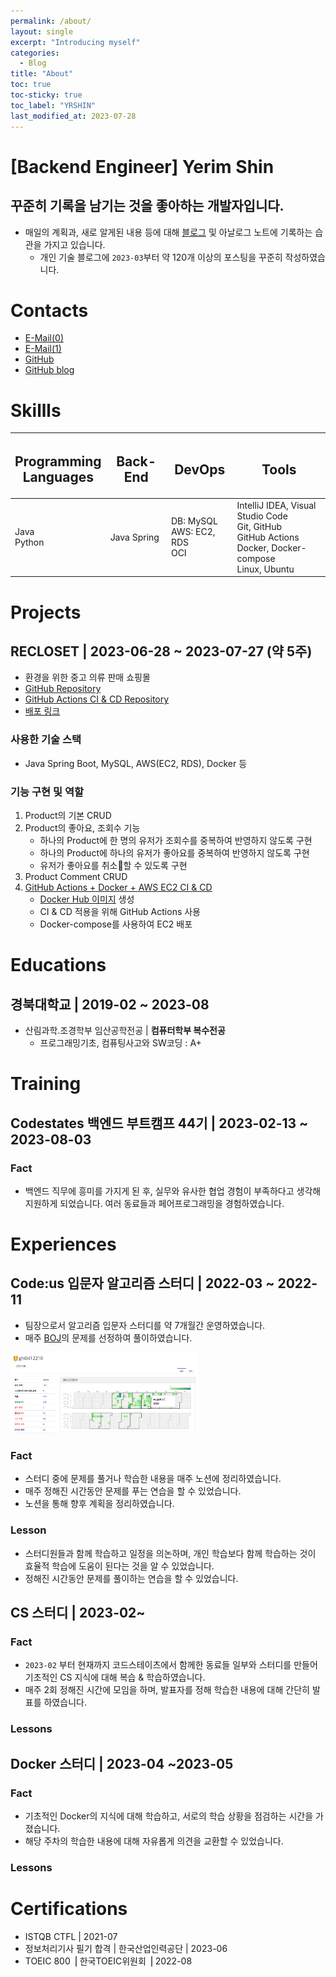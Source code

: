 ```yaml
---
permalink: /about/
layout: single
excerpt: "Introducing myself"
categories:
  - Blog
title: "About"
toc: true
toc-sticky: true
toc_label: "YRSHIN"
last_modified_at: 2023-07-28
---
```


# \[Backend Engineer] Yerim Shin

## 꾸준히 기록을 남기는 것을 좋아하는 개발자입니다.

- 매일의 계획과, 새로 알게된 내용 등에 대해 [블로그](https://yelm-212.github.io/categories/#plans-til) 및 아날로그 노트에 기록하는 습관을 가지고 있습니다.
	- 개인 기술 블로그에 `2023-03`부터 약 120개 이상의 포스팅을 꾸준히 작성하였습니다.

# Contacts

- [E-Mail(0)](yerimshin@yelm.digital)
- [E-Mail(1)](21yrshin@naver.com)
- [GitHub](https://github.com/yelm-212)
- [GitHub blog](https://yelm-212.github.io/)

# Skillls

| <h2>Programming <br> Languages</h2> | <h2> Back-End </h2> | <h2>DevOps</h2>                       | <h2>Tools</h2>                                                                                                         |
| ----------------------------------- | ------------------- | ------------------------------------- | ---------------------------------------------------------------------------------------------------------------------- |
| Java <br> Python                    | Java Spring         | DB: MySQL <br> AWS: EC2, RDS <br> OCI | IntelliJ IDEA, Visual Studio Code <br> Git, GitHub <br> GitHub Actions <br>  Docker, Docker-compose <br> Linux, Ubuntu |


# Projects

## RECLOSET | 2023-06-28 ~ 2023-07-27 (약 5주)

- 환경을 위한 중고 의류 판매 쇼핑몰
- [GitHub Repository](https://github.com/codestates-seb/seb44_main_017/tree/main)
- [GitHub Actions CI & CD Repository](https://github.com/yelm-212/seb44_main_017_test)
- [배포 링크](http://recloset-bucket.s3-website.ap-northeast-2.amazonaws.com/)

### 사용한 기술 스택

- Java Spring Boot, MySQL, AWS(EC2, RDS), Docker 등

### 기능 구현 및 역할 

1. Product의 기본 CRUD
2. Product의 좋아요, 조회수 기능
	- 하나의 Product에 한 명의 유저가 조회수를 중복하여 반영하지 않도록 구현
	- 하나의 Product에 하나의 유저가 좋아요를 중복하여 반영하지 않도록 구현
	- 유저가 좋아요를 취소할 수 있도록 구현
3. Product Comment CRUD
4. [GitHub Actions + Docker + AWS EC2 CI & CD](https://yelm-212.github.io/docker_k8s/docker-ci-cd/)
	- [Docker Hub 이미지](https://hub.docker.com/repository/docker/21yrshin/seb44_main_017/general) 생성
	- CI & CD 적용을 위해 GitHub Actions 사용
	- Docker-compose를 사용하여 EC2 배포

# Educations

## 경북대학교 | 2019-02 ~ 2023-08

- 산림과학.조경학부 임산공학전공 | **컴퓨터학부 복수전공**
	- 프로그래밍기초, 컴퓨팅사고와 SW코딩 : A+

# Training

## Codestates 백엔드 부트캠프 44기 | 2023-02-13 ~ 2023-08-03

### Fact
- 백엔드 직무에 흥미를 가지게 된 후, 실무와 유사한 협업 경험이 부족하다고 생각해 지원하게 되었습니다. 여러 동료들과 페어프로그래밍을 경험하였습니다.

# Experiences

## Code:us 입문자 알고리즘 스터디 | 2022-03 ~ 2022-11

- 팀장으로서 알고리즘 입문자 스터디를 약 7개월간 운영하였습니다.
- 매주 [BOJ](https://www.acmicpc.net/user/ghi0412210)의 문제를 선정하여 풀이하였습니다.

<img src="/attatchments/BOJ-level.png" style="max-width: 300px;" />


### Fact

- 스터디 중에 문제를 풀거나 학습한 내용을 매주 노션에 정리하였습니다.
- 매주 정해진 시간동안 문제를 푸는 연습을 할 수 있었습니다.
- 노션을 통해 향후 계획을 정리하였습니다.

### Lesson

- 스터디원들과 함께 학습하고 일정을 의논하며, 개인 학습보다 함께 학습하는 것이 효율적 학습에 도움이 된다는 것을 알 수 있었습니다.
- 정해진 시간동안 문제를 풀이하는 연습을 할 수 있었습니다.

## CS 스터디 | 2023-02~

### Fact

- `2023-02` 부터 현재까지 코드스테이츠에서 함께한 동료들 일부와 스터디를 만들어 기초적인 CS 지식에 대해 복습 & 학습하였습니다.
- 매주 2회 정해진 시간에 모임을 하며, 발표자를 정해 학습한 내용에 대해 간단히 발표를 하였습니다.

### Lessons

## Docker 스터디 | 2023-04 ~2023-05

### Fact
- 기초적인 Docker의 지식에 대해 학습하고, 서로의 학습 상황을 점검하는 시간을 가졌습니다.
- 해당 주차의 학습한 내용에 대해 자유롭게 의견을 교환할 수 있었습니다.

### Lessons

# Certifications

- ISTQB CTFL | 2021-07
- 정보처리기사 필기 합격 | 한국산업인력공단 | 2023-06
- TOEIC 800 ⎥ 한국TOEIC위원회 ⎥ 2022-08